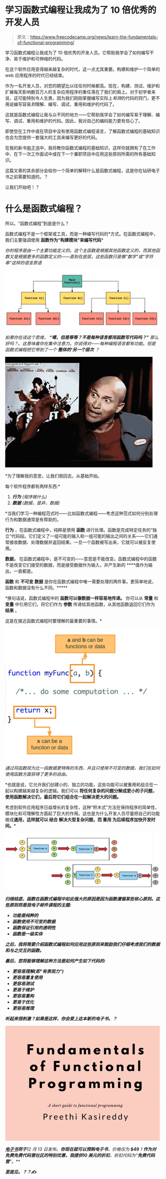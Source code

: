 # 学习函数式编程让我成为了 10 倍优秀的开发人员

> 原文：<https://www.freecodecamp.org/news/learn-the-fundamentals-of-functional-programming/>

学习函数式编程让我成为了 10 倍优秀的开发人员。它帮助我学会了如何编写干净、易于维护和可伸缩的代码。

在这个软件应用变得越来越复杂的时代，这一点尤其重要。构建和维护一个简单的 web 应用程序的时代已经结束。

作为一名开发人员，对您的期望比以往任何时候都高。现在，构建、测试、维护和扩展每天影响数百万人的复杂应用程序的重任落在了我们的肩上。对于初学者来说，这可能特别令人生畏，因为我们刚刚掌握编写实际上*有效*的代码的窍门，更不用说编写容易*到*理解、编写、调试、重用和维护的代码了。

这就是函数式编程让我与众不同的地方——它帮助我学会了如何编写易于理解、编写、调试、重用和维护的代码。因此，我对自己的编码能力更有信心了。

即使您在工作中或在项目中没有使用函数式编程语言，了解函数式编程的基础知识也会为您提供一套强大的工具来编写更好的代码。

在我的新书[电子书](https://gum.co/CkFTl)中，我将教你函数式编程的基础知识，这样你就拥有了在工作中、在下一次工作面试中或在下一个兼职项目中应用这些原则所需的所有基础知识。

这篇文章的其余部分会给你一个简单的解释什么是函数式编程，这是你在钻研电子书之前需要知道的。？

让我们开始吧！？

# 什么是函数式编程？

所以。“函数式编程”到底是什么？

函数式编程不是一个框架或工具，而是一种编写代码的*方式。在函数式编程中，我们主要强调使用 ****函数作为“构建模块”来编写代码*****

*你的程序是由一个主要功能定义的。这个主函数是根据其他函数定义的，而其他函数又是根据更多的函数定义的——直到在底层，这些函数只是像“数字”或“字符串”这样的语言原语*

*![1_u9reFf6xlLAZAEhFZznn0w](img/43d60b50c10f21b1091888b78b26a7d4.png)*

*如果你在读这个思维， **“嗯，但是等等？不是每种语言都用函数写代码吗？”** 那么好吗？。这意味着你在集中注意力。你说得对——每种编程语言都有功能。但是函数式编程把它带到了一个 ****整体的‘另一个层次**** ？*

*![1_7xgYTLL5_cPr9QRrOzjoeQ](img/699764a59ebeb8d8f2452d16e92a40dc.png)*

*为了理解我的意思，让我们倒回去，从基础开始。

每个软件程序都有两样东西:*

1.  *****行为**** (程序做什么)*
2.  *****数据**** (数据，是井，数据)*

*当我们学习一种编程范式时——比如函数式编程——考虑这种范式如何分别处理行为和数据通常是有帮助的。

****行为**** ，在函数式编程中，纯粹是使用 ****函数**** 进行处理。函数是完成特定任务的“独立”代码段。它们定义了一组可能的输入和一组可能的输出之间的关系——它们通常接收数据、处理数据并返回结果。一旦一个函数被写出来，它就可以被反复使用。

****数据，**** 在函数式编程中，是不可变的——意思是不能改变。函数式编程中的函数不是改变它们接受的数据，而是接受数据作为输入，并产生新的 ****值作为输出。一直都是。

****函数**** 和 ****不可变**** ****数据**** 是你在函数式编程中唯一需要处理的两件事。更简单地说，函数和数据没有什么不同。*****

*换句话说，函数式编程中的 ****函数可以像数据一样容易地传递。**** 你可以从 **常量** 和 **变量** 中引用它们，将它们作为 **参数** 传递给其他函数，从其他函数返回它们作为 **结果** 。

这是在接近函数式编程时要理解的最重要的事情。*

*![1__jVtvLPzVIlJaKatp_48Wg](img/36d9bf5c8bc973bf78802a5a96b8b162.png)*

*通过将函数视为比一段数据更特殊的东西，并且只使用不可变的数据，我们在如何使用函数方面获得了更多的自由。*

*也就是说，它允许我们创建小的、独立的功能，这些功能可以被重用和组合在一起以构建越来越复杂的逻辑。我们可以 ****将任何复杂的问题分解成更小的子问题，使用函数解决它们，最后将它们组合在一起解决更大的问题。****

考虑到软件应用程序日益增长的复杂性，这种“积木式”方法在保持程序的简单性、模块化和可理解性方面起了巨大的作用。这也是为什么开发人员尽量把自己的功能做成**通用，这样就可以 ****结合**** 解决大型复杂问题，而 ****重用**** 为后续程序加快开发时间。***

***![1_1kZojkIWzzSASoxtu3SctQ](img/c3fa356f2bdec798af1f73a06c02890e.png)***

***归根结底，函数在函数式编程中如此强大的原因是因为函数遵循某些核心原则。这些原则将是我电子邮件课程的主题:***

*   ***功能是纯粹的***
*   ***函数使用不可变的数据***
*   ***函数保证引用的透明性***
*   ***函数是一级实体***

***之后，我将简要介绍函数式编程如何应用这些原则来鼓励我们仔细考虑我们的数据和与之交互的函数。***

***最后，您将能够理解这种方法是如何产生如下代码的:***

*   ***更容易理解(即“有表现力”)***
*   ***更容易重复使用***
*   ***更容易测试***
*   ***更易于维护***
*   ***更容易重构***
*   ***更易于优化***
*   ***更容易推理***

***听起来很刺激？如果是这样，你会爱上这本新的电子书。？***

***![Screen-Shot-2019-11-28-at-12.23.08-PM-1](img/6e782b4130d2e6c8d8c048e4d54b0e43.png)***

***[电子书](https://gum.co/CkFTl)将于**12 月 13 日**发布。**你现在就可以预购电子书**，价格仅为 **$49！**作为对免费免费代码营社区的特别优惠，我提供**10 美元的折扣**，折扣代码为“**免费代码营**”。***

***里面见。？？✍️***